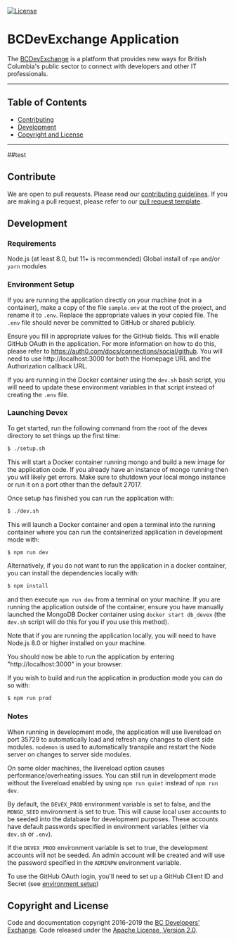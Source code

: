
[![License](https://img.shields.io/badge/License-Apache%202.0-blue.svg)](LICENSE)


# BCDevExchange Application

The [BCDevExchange](https://bcdevexchange.org) is a platform that provides new ways for British Columbia's public sector to connect with developers and other IT professionals.

***

## Table of Contents

* [Contributing](https://github.com/sovrin-foundation/sovrin-devexchange#contribute)
* [Development](https://github.com/sovrin-foundation/sovrin-devexchange#development)
* [Copyright and License](https://github.com/sovrin-foundation/sovrin-devexchange#copyright-and-license)

***

##test

## Contribute

We are open to pull requests. Please read our [contributing guidelines](https://github.com/sovrin-foundation/sovrin-devexchange/blob/master/CONTRIBUTING.md). If you are making a pull request, please refer to our [pull request template](https://github.com/sovrin-foundation/sovrin-devexchange/blob/develop/.github/PULL_REQUEST_TEMPLATE.md).

## Development

### Requirements

Node.js (at least 8.0, but 11+ is recommended)
Global install of `npm` and/or `yarn` modules

### Environment Setup

If you are running the application directly on your machine (not in a container), make a copy of the file `sample.env` at the root of the project, and rename it to `.env`.  Replace the appropriate values in your copied file.  The `.env` file should never be committed to GitHub or shared publicly.

Ensure you fill in appropriate values for the GitHub fields.  This will enable GitHub OAuth in the application.  For more information on how to do this, please refer to https://auth0.com/docs/connections/social/github.  You will need to use http://localhost:3000 for both the Homepage URL and the Authorization callback URL.

If you are running in the Docker container using the `dev.sh` bash script, you will need to update these environment variables in that script instead of creating the `.env` file.

### Launching Devex

To get started, run the following command from the root of the devex directory to set things up the first time:
```bash
$ ./setup.sh
```

This will start a Docker container running mongo and build a new image for the application code.  If you already have an instance of mongo running
then you will likely get errors.  Make sure to shutdown your local mongo instance or run it on a port other than the default 27017.

Once setup has finished you can run the application with:
```bash
$ ./dev.sh
```

This will launch a Docker container and open a terminal into the running container where you can run the containerized application in development mode with:
```bash
$ npm run dev
```

Alternatively, if you do not want to run the application in a docker container, you can install the dependencies locally with:
```bash
$ npm install
```
and then execute `npm run dev` from a terminal on your machine.  If you are running the application outside of the container, ensure you have manually launched the MongoDB Docker container using `docker start db_devex` (the `dev.sh` script will do this for you if you use this method).

Note that if you are running the application locally, you will need to have Node.js 8.0 or higher installed on your machine.

You should now be able to run the application by entering "http://localhost:3000" in your browser.

If you wish to build and run the application in production mode you can do so with:
```bash
$ npm run prod
```

### Notes

When running in development mode, the application will use livereload on port 35729 to automatically load and refresh any changes to client side modules.  `nodemon` is used to automatically transpile and restart the Node server on changes to server side modules.

On some older machines, the livereload option causes performance/overheating issues.  You can still run in development mode without the livereload enabled by using `npm run quiet` instead of `npm run dev`.

By default, the `DEVEX_PROD` environment variable is set to false, and the `MONGO_SEED` environment is set to true.  This will cause local user accounts to be seeded into the database for development purposes.  These accounts have default passwords specified in environment variables (either via `dev.sh` or `.env`).  

If the `DEVEX_PROD` environment variable is set to true, the development accounts will not be seeded.  An admin account will be created and will use the password specified in the `ADMINPW` environment variable.

To use the GitHub OAuth login, you'll need to set up a GitHub Client ID and Secret (see [environment setup](https://github.com/sovrin-foundation/sovrin-devexchange#environment-setup))

## Copyright and License

Code and documentation copyright 2016-2019 the [BC Developers' Exchange](https://bcdevexchange.org). Code released under the [Apache License, Version 2.0](https://github.com/sovrin-foundation/sovrin-devexchange/blob/master/LICENSE).
